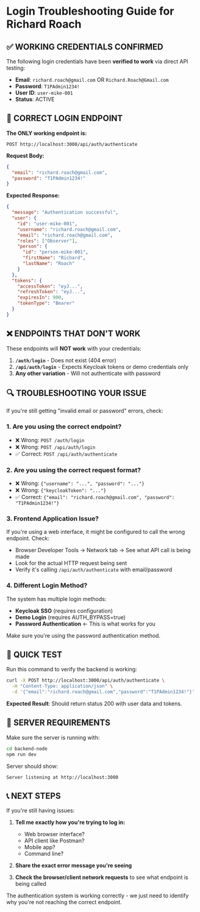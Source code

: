 # Login Troubleshooting Guide for Richard Roach

## ✅ WORKING CREDENTIALS CONFIRMED

The following login credentials have been **verified to work** via direct API testing:

- **Email**: `richard.roach@gmail.com` OR `Richard.Roach@Gmail.com`
- **Password**: `T1PAdmin1234!`
- **User ID**: `user-mike-001`
- **Status**: ACTIVE

## 🎯 CORRECT LOGIN ENDPOINT

**The ONLY working endpoint is:**
```
POST http://localhost:3000/api/auth/authenticate
```

**Request Body:**
```json
{
  "email": "richard.roach@gmail.com",
  "password": "T1PAdmin1234!"
}
```

**Expected Response:**
```json
{
  "message": "Authentication successful",
  "user": {
    "id": "user-mike-001",
    "username": "richard.roach@gmail.com", 
    "email": "richard.roach@gmail.com",
    "roles": ["Observer"],
    "person": {
      "id": "person-mike-001",
      "firstName": "Richard",
      "lastName": "Roach"
    }
  },
  "tokens": {
    "accessToken": "eyJ...",
    "refreshToken": "eyJ...",
    "expiresIn": 900,
    "tokenType": "Bearer"
  }
}
```

## ❌ ENDPOINTS THAT DON'T WORK

These endpoints will **NOT work** with your credentials:

1. **`/auth/login`** - Does not exist (404 error)
2. **`/api/auth/login`** - Expects Keycloak tokens or demo credentials only
3. **Any other variation** - Will not authenticate with password

## 🔍 TROUBLESHOOTING YOUR ISSUE

If you're still getting "invalid email or password" errors, check:

### 1. **Are you using the correct endpoint?**
- ❌ Wrong: `POST /auth/login` 
- ❌ Wrong: `POST /api/auth/login`
- ✅ Correct: `POST /api/auth/authenticate`

### 2. **Are you using the correct request format?**
- ❌ Wrong: `{"username": "...", "password": "..."}`
- ❌ Wrong: `{"keycloakToken": "..."}`
- ✅ Correct: `{"email": "richard.roach@gmail.com", "password": "T1PAdmin1234!"}`

### 3. **Frontend Application Issue?**
If you're using a web interface, it might be configured to call the wrong endpoint. Check:
- Browser Developer Tools → Network tab → See what API call is being made
- Look for the actual HTTP request being sent
- Verify it's calling `/api/auth/authenticate` with email/password

### 4. **Different Login Method?**
The system has multiple login methods:
- **Keycloak SSO** (requires configuration)
- **Demo Login** (requires AUTH_BYPASS=true)
- **Password Authentication** ← This is what works for you

Make sure you're using the password authentication method.

## 🧪 QUICK TEST

Run this command to verify the backend is working:

```bash
curl -X POST http://localhost:3000/api/auth/authenticate \
  -H "Content-Type: application/json" \
  -d '{"email":"richard.roach@gmail.com","password":"T1PAdmin1234!"}'
```

**Expected Result**: Should return status 200 with user data and tokens.

## 🔧 SERVER REQUIREMENTS

Make sure the server is running with:
```bash
cd backend-node
npm run dev
```

Server should show:
```
Server listening at http://localhost:3000
```

## 📞 NEXT STEPS

If you're still having issues:

1. **Tell me exactly how you're trying to log in:**
   - Web browser interface? 
   - API client like Postman?
   - Mobile app?
   - Command line?

2. **Share the exact error message you're seeing**

3. **Check the browser/client network requests** to see what endpoint is being called

The authentication system is working correctly - we just need to identify why you're not reaching the correct endpoint.